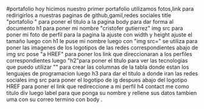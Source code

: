 #portafolio
hoy hicimos nuestro primer portafolio
utilizamos fotos,link para redirigirlos a nuestras paginas de github,gamil,redes sociales
title "portafolio " para poner el titulo a la pagina 
body para dar forma al documento 
h1 para poner mi nombre "cristofer gutierrez"
img src para poner mi foto de perfil para la pagina la ajuste con width y height ajuste el tamaño 
luego con h1 le puse mi nombre 
luego con "img src=" se utiliza para poner las imagenes de los logotipos de las redes correspondientes
abajo de img src pose "a HREF" para poner los link que direccionaran a los perfiles correspondientes 
luego "h2"para poner el titulo para ver las tecnologias que puedo utilizar 
"<tr>" para crear las columnas de la tabla donde estan los lenguajes de programacion 
luego h3 para dar el titulo a donde iran las redes sociales 
img src para poner el logotipo de ig
despues abajo del logotipo HREF para poner el link que redireccione a mi perfil 
h4 contact me como titulo 
div luego label para que ponga su nombre y rellene sus datos tambien uma con su correo 
termino con body .